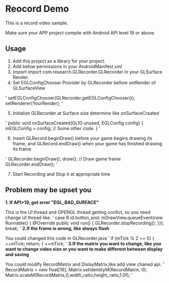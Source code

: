 # Reocord Demo

This is a record video sample.

Make sure your APP project compile with Android API level 18 or above.

## Usage

1. Add this project as a library for your project.
2. Add below permissions in your AndroidManifest.xml
3. Import import com.research.GLRecorder.GLRecorder in your GLSurface Render.
4. Set EGLConfigChooser Provider by GLRecorder before setRender of GLSurfaceView

'
 setEGLConfigChooser(GLRecorder.getEGLConfigChooser());
 setRenderer(YourRender);
'

5. Initialize GLRecorder at Surface size determine like onSurfaceCreated

'
 public void onSurfaceCreated(GL10 unused, EGLConfig config) {
         mEGLConfig = config;
         // Some other code.
     }
'

6. Insert GLRecord.beginDraw() before your game begins drawing its frame, and GLRecord.endDraw() when your game has finished drawing its frame

'
 GLRecorder.beginDraw();
 draw();     // Draw game frame
 GLRecorder.endDraw();
'

7. Start Recording and Stop it at appropriate time


## Problem may be upset you

**1. If API>19, got error "EGL_BAD_SURFACE"**

This is the UI thread and OPENGL thread getting confict, so you need change UI thread like:
 '
 case R.id.button_end:
        mDrawView.queueEvent(new Runnable() {
           @Override
           public void run() {
               GLRecorder.stopRecording();
           }});
       break;
 '
**2.If the frame is wrong, like always flash**

You could changed this code in GLRecorder.java
'
    if (mTick % 2 == 0) {
        ++mTick;
        return;
    }
    ++mTick;
'
**3.If the matrix you want to change, like you want to change video size or you want to make different between display and saving**

You could modify RecordMatrix and DislayMatrix,like add view chaned api.
'
RecordMatrix = new float[16];
Matrix.setIdentityM(RecordMatrix, 0);
Matrix.scaleM(RecordMatrix,0,width_ratio,height_ratio,1.0f);
'
